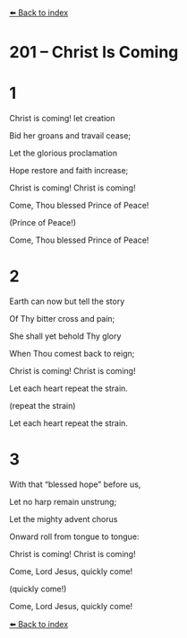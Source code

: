 [⬅️ Back to index](../README.md)

# 201 – Christ Is Coming





# 1

Christ is coming! let creation

Bid her groans and travail cease;

Let the glorious proclamation

Hope restore and faith increase;

Christ is coming! Christ is coming!

Come, Thou blessed Prince of Peace!

(Prince of Peace!)

Come, Thou blessed Prince of Peace!



# 2

Earth can now but tell the story

Of Thy bitter cross and pain;

She shall yet behold Thy glory

When Thou comest back to reign;

Christ is coming! Christ is coming!

Let each heart repeat the strain.

(repeat the strain)

Let each heart repeat the strain.



# 3

With that “blessed hope” before us,

Let no harp remain unstrung;

Let the mighty advent chorus

Onward roll from tongue to tongue:

Christ is coming! Christ is coming!

Come, Lord Jesus, quickly come!

(quickly come!)

Come, Lord Jesus, quickly come!

[⬅️ Back to index](../README.md)
